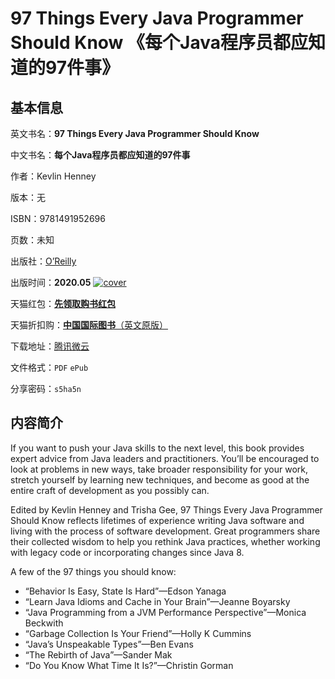 # 97 Things Every Java Programmer Should Know 《每个Java程序员都应知道的97件事》

## 基本信息

英文书名：**97 Things Every Java Programmer Should Know**

中文书名：**每个Java程序员都应知道的97件事**

作者：Kevlin Henney

版本：无

ISBN：9781491952696

页数：未知

出版社：[O’Reilly](https://www.oreilly.com/library/view/97-things-every/9781491952689/)

出版时间：**2020.05**
<a title="点击购买正版纸质图书" target="_blank" href="https://s.click.taobao.com/vSTadXu">
<img :src="$withBase('/images/97_things_every_java_programmer_should_know.jpg')" alt="cover">
</a>

天猫红包：[**先领取购书红包**](https://s.click.taobao.com/V477qXu)

天猫折扣购：[**中国国际图书**（英文原版）](https://s.click.taobao.com/vSTadXu)

下载地址：[腾讯微云](https://share.weiyun.com/oQD3VIWI)

文件格式：`PDF` `ePub`

分享密码：`s5ha5n`

## 内容简介

If you want to push your Java skills to the next level, this book provides expert advice from Java leaders and practitioners. You’ll be encouraged to look at problems in new ways, take broader responsibility for your work, stretch yourself by learning new techniques, and become as good at the entire craft of development as you possibly can.

Edited by Kevlin Henney and Trisha Gee, 97 Things Every Java Programmer Should Know reflects lifetimes of experience writing Java software and living with the process of software development. Great programmers share their collected wisdom to help you rethink Java practices, whether working with legacy code or incorporating changes since Java 8.

A few of the 97 things you should know:

- “Behavior Is Easy, State Is Hard”—Edson Yanaga
- “Learn Java Idioms and Cache in Your Brain”—Jeanne Boyarsky
- “Java Programming from a JVM Performance Perspective”—Monica Beckwith
- “Garbage Collection Is Your Friend”—Holly K Cummins
- “Java’s Unspeakable Types”—Ben Evans
- “The Rebirth of Java”—Sander Mak
- “Do You Know What Time It Is?”—Christin Gorman
